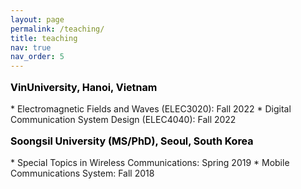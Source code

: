 ```yaml
---
layout: page
permalink: /teaching/
title: teaching
nav: true
nav_order: 5
---
```




<p style="text-align: left; color: black; font-size:16px;font-weight:bold">VinUniversity, Hanoi, Vietnam</p> 
* Electromagnetic Fields and Waves (ELEC3020): Fall 2022
* Digital Communication System Design (ELEC4040): Fall 2022

<p style="text-align: left; color: black; font-size:16px;font-weight:bold">Soongsil University (MS/PhD),  Seoul, South Korea</p> 
* Special Topics in  Wireless Communications:  Spring 2019
* Mobile Communications System: Fall 2018


